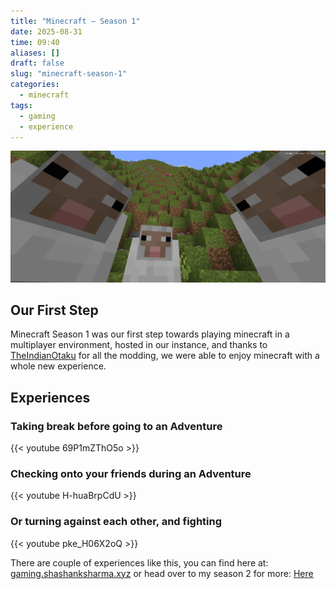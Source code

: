 ```yaml
---
title: "Minecraft — Season 1"
date: 2025-08-31
time: 09:40
aliases: []
draft: false
slug: "minecraft-season-1"
categories:
  - minecraft
tags:
  - gaming
  - experience
---
```


<img class="blog-header-image" border="0" src="imgs/cover.jpeg" alt="Minecraft Sheeps staring at you" />

## Our First Step

Minecraft Season 1 was our first step towards playing minecraft in a multiplayer environment, hosted in our instance, and thanks to [TheIndianOtaku](https://github.com/theindianotaku) for all the modding, we were able to enjoy minecraft with a whole new experience.

## Experiences

### Taking break before going to an Adventure

{{< youtube 69P1mZThO5o >}}

### Checking onto your friends during an Adventure

{{< youtube H-huaBrpCdU >}}

### Or turning against each other, and fighting

{{< youtube pke_H06X2oQ >}}

<aside class="left">
<p>There are couple of experiences like this, you can find here at: <a href="https://gaming.shashanksharma.xyz">gaming.shashanksharma.xyz</a> or head over to my season 2 for more: <a href="/worlds/minecraft-season-2/">Here</a></p>
</aside>